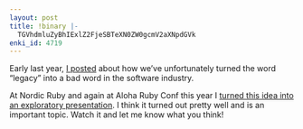 ```yaml
---
layout: post
title: !binary |-
  TGVhdmluZyBhIExlZ2FjeSBTeXN0ZW0gcmV2aXNpdGVk
enki_id: 4719
---
```


Early last year, [I
posted](http://chadfowler.com/2011/03/17/leaving-a-legacy-system) about
how we’ve unfortunately turned the word “legacy” into a bad word in the
software industry.

At Nordic Ruby and again at Aloha Ruby Conf this year I [turned this
idea into an exploratory
presentation](http://confreaks.com/videos/1240-aloharuby2012-legacy). I
think it turned out pretty well and is an important topic. Watch it and
let me know what you think!
